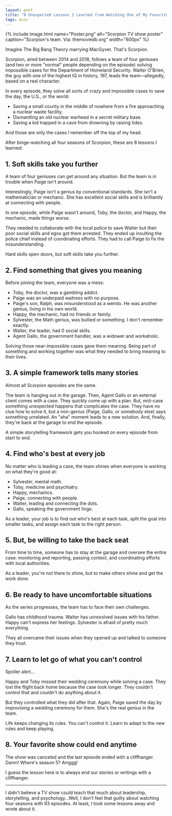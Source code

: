 ```yaml
---
layout: post
title: "8 Unexpected Lessons I Learned from Watching One of My Favorite TV Shows—Scorpion"
tags: misc
---
```


{% include image.html name="Poster.png" alt="Scorpion TV show poster" caption="Scorpion's team. Via: themoviedb.org" width="600px" %}

Imagine The Big Bang Theory marrying MacGyver. That's Scorpion.

Scorpion, aired between 2014 and 2018, follows a team of four geniuses (and two or more "normal" people depending on the episode) solving impossible cases for the Department of Homeland Security. Walter O'Brien, the guy with one of the highest IQ in history, 197, leads the team—allegedly, based on a real character.

In every episode, they solve all sorts of crazy and impossible cases to save the day, the U.S., or the world:
* Saving a small county in the middle of nowhere from a fire approaching a nuclear waste facility.
* Dismantling an old nuclear warhead in a secret military base.
* Saving a kid trapped in a cave from drowning by raising tides.

And those are only the cases I remember off the top of my head.

After binge-watching all four seasons of Scorpion, these are 8 lessons I learned:

## 1. Soft skills take you further

A team of four geniuses can get around any situation. But the team is in trouble when Paige isn't around.

Interestingly, Paige isn't a genius by conventional standards. She isn't a mathematician or mechanic. She has excellent social skills and is brilliantly at connecting with people.

In one episode, while Paige wasn't around, Toby, the doctor, and Happy, the mechanic, made things worse.

They needed to collaborate with the local police to save Walter but their poor social skills and egos got them arrested. They ended up insulting the police chief instead of coordinating efforts. They had to call Paige to fix the misunderstanding.

Hard skills open doors, but soft skills take you further.

## 2. Find something that gives you meaning

Before joining the team, everyone was a mess:

* Toby, the doctor, was a gambling addict.
* Paige was an underpaid waitress with no purpose.
* Paige's son, Ralph, was misunderstood as a weirdo. He was another genius, living in his own world.
* Happy, the mechanic, had no friends or family.
* Sylvester, the Math genius, was bullied or something. I don't remember exactly.
* Walter, the leader, had 0 social skills.
* Agent Gallo, the government handler, was a widower and workaholic.

Solving those near-impossible cases gave them meaning. Being part of something and working together was what they needed to bring meaning to their lives.

## 3. A simple framework tells many stories

Almost all Scorpion episodes are the same.

The team is hanging out in the garage. Then, Agent Gallo or an external client comes with a case. They quickly come up with a plan. But, mid-case something unexpected happens that complicates the case. They have no clue how to solve it, but a non-genius (Paige, Gallo, or somebody else) says something unrelated. An "aha" moment leads to a new solution. And, finally, they're back at the garage to end the episode.

A simple storytelling framework gets you hooked on every episode from start to end.

## 4. Find who's best at every job

No matter who is leading a case, the team shines when everyone is working on what they're good at:
* Sylvester, mental math.
* Toby, medicine and psychiatry.
* Happy, mechanics.
* Paige, connecting with people.
* Walter, leading and connecting the dots.
* Gallo, speaking the government lingo.

As a leader, your job is to find out who's best at each task, split the goal into smaller tasks, and assign each task to the right person.

## 5. But, be willing to take the back seat

From time to time, someone has to stay at the garage and oversee the entire case: monitoring and reporting, passing context, and coordinating efforts with local authorities.

As a leader, you're not there to shine, but to make others shine and get the work done.

## 6. Be ready to have uncomfortable situations

As the series progresses, the team has to face their own challenges.

Gallo has childhood trauma. Walter has unresolved issues with his father. Happy can't express her feelings. Sylvester is afraid of pretty much everything.

They all overcame their issues when they opened up and talked to someone they trust.

## 7. Learn to let go of what you can't control

Spoiler alert...

Happy and Toby missed their wedding ceremony while solving a case. They lost the flight back home because the case took longer. They couldn't control that and couldn't do anything about it.

But they controlled what they did after that. Again, Paige saved the day by improvising a wedding ceremony for them. She's the real genius in the team.

Life keeps changing its rules. You can't control it. Learn to adapt to the new rules and keep playing.

## 8. Your favorite show could end anytime

The show was canceled and the last episode ended with a cliffhanger. Damn! Where's season 5? Arrggg!

I guess the lesson here is to always end our stories or writings with a cliffhanger.

***

I didn't believe a TV show could teach that much about leadership, storytelling, and psychology...Well, I don't feel that guilty about watching four seasons with 93 episodes. At least, I took some lessons away and wrote about it.
